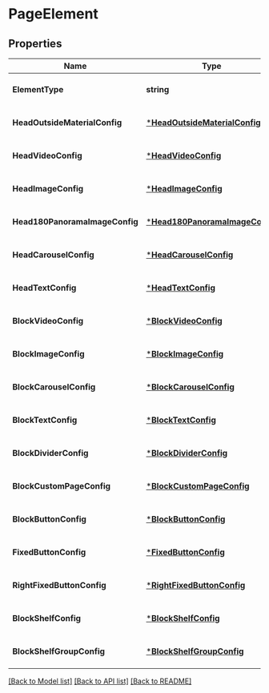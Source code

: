 # PageElement

## Properties
Name | Type | Description | Notes
------------ | ------------- | ------------- | -------------
**ElementType** | **string** |  | [optional] [default to null]
**HeadOutsideMaterialConfig** | [***HeadOutsideMaterialConfig**](head_outside_material_config.md) |  | [optional] [default to null]
**HeadVideoConfig** | [***HeadVideoConfig**](head_video_config.md) |  | [optional] [default to null]
**HeadImageConfig** | [***HeadImageConfig**](head_image_config.md) |  | [optional] [default to null]
**Head180PanoramaImageConfig** | [***Head180PanoramaImageConfig**](head_180_panorama_image_config.md) |  | [optional] [default to null]
**HeadCarouselConfig** | [***HeadCarouselConfig**](head_carousel_config.md) |  | [optional] [default to null]
**HeadTextConfig** | [***HeadTextConfig**](head_text_config.md) |  | [optional] [default to null]
**BlockVideoConfig** | [***BlockVideoConfig**](block_video_config.md) |  | [optional] [default to null]
**BlockImageConfig** | [***BlockImageConfig**](block_image_config.md) |  | [optional] [default to null]
**BlockCarouselConfig** | [***BlockCarouselConfig**](block_carousel_config.md) |  | [optional] [default to null]
**BlockTextConfig** | [***BlockTextConfig**](block_text_config.md) |  | [optional] [default to null]
**BlockDividerConfig** | [***BlockDividerConfig**](block_divider_config.md) |  | [optional] [default to null]
**BlockCustomPageConfig** | [***BlockCustomPageConfig**](block_custom_page_config.md) |  | [optional] [default to null]
**BlockButtonConfig** | [***BlockButtonConfig**](block_button_config.md) |  | [optional] [default to null]
**FixedButtonConfig** | [***FixedButtonConfig**](fixed_button_config.md) |  | [optional] [default to null]
**RightFixedButtonConfig** | [***RightFixedButtonConfig**](right_fixed_button_config.md) |  | [optional] [default to null]
**BlockShelfConfig** | [***BlockShelfConfig**](block_shelf_config.md) |  | [optional] [default to null]
**BlockShelfGroupConfig** | [***BlockShelfGroupConfig**](block_shelf_group_config.md) |  | [optional] [default to null]

[[Back to Model list]](../README.md#documentation-for-models) [[Back to API list]](../README.md#documentation-for-api-endpoints) [[Back to README]](../README.md)


